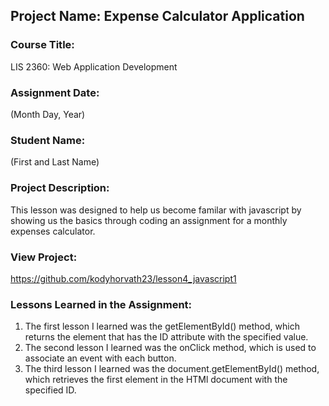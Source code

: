 ## Project Name:  Expense Calculator Application

### Course Title:
LIS 2360:  Web Application Development

### Assignment Date:  
(Month Day, Year)

### Student Name:  
(First and Last Name)

### Project Description:
This lesson was designed to help us become familar with javascript by showing us the basics through coding an assignment for a monthly expenses calculator. 

### View Project:
https://github.com/kodyhorvath23/lesson4_javascript1

### Lessons Learned in the Assignment:
1. The first lesson I learned was the getElementById() method, which returns the element that has the ID attribute with the specified value. 
2. The second lesson I learned was the onClick method, which is used to associate an event with each button.
3. The third lesson I learned was the document.getElementById() method, which retrieves the first element in the HTMl document with the specified ID. 

